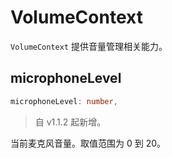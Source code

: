 # VolumeContext

`VolumeContext` 提供音量管理相关能力。

## microphoneLevel

```typescript
microphoneLevel: number,
```

> 自 v1.1.2 起新增。

当前麦克风音量。取值范围为 0 到 20。